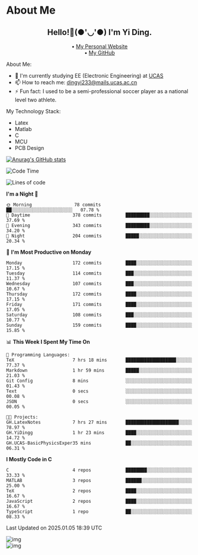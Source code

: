 # About Me

<h2 style="text-align:center;"> Hello!👋(●'◡'●) I'm Yi Ding.</h2>

<div style="text-align:center;">
  • <a href="https://yidingg.github.io/YiDingg">My Personal Website</a><br>
  • <a href="https://github.com/YiDingg">My GitHub</a>
</div>

About Me:
- 🔭 I'm currently studying EE (Electronic Engineering) at [UCAS](https://www.ucas.ac.cn/)
- 📫 How to reach me: dingyi233@mails.ucas.ac.cn
- ⚡ Fun fact: I used to be a semi-professional soccer player as a national level two athlete.

My Technology Stack:
- Latex
- Matlab
- C
- MCU
- PCB Design

[![Anurag's GitHub stats](https://github-readme-stats.vercel.app/api?username=YiDingg)](https://github.com/anuraghazra/github-readme-stats)

<!--START_SECTION:waka-->
![Code Time](http://img.shields.io/badge/Code%20Time-867%20hrs%202%20mins-blue)

![Lines of code](https://img.shields.io/badge/From%20Hello%20World%20I%27ve%20Written-740.3%20thousand%20lines%20of%20code-blue)

**I'm a Night 🦉** 

```text
🌞 Morning                78 commits          ██░░░░░░░░░░░░░░░░░░░░░░░   07.78 % 
🌆 Daytime                378 commits         █████████░░░░░░░░░░░░░░░░   37.69 % 
🌃 Evening                343 commits         █████████░░░░░░░░░░░░░░░░   34.20 % 
🌙 Night                  204 commits         █████░░░░░░░░░░░░░░░░░░░░   20.34 % 
```
📅 **I'm Most Productive on Monday** 

```text
Monday                   172 commits         ████░░░░░░░░░░░░░░░░░░░░░   17.15 % 
Tuesday                  114 commits         ███░░░░░░░░░░░░░░░░░░░░░░   11.37 % 
Wednesday                107 commits         ███░░░░░░░░░░░░░░░░░░░░░░   10.67 % 
Thursday                 172 commits         ████░░░░░░░░░░░░░░░░░░░░░   17.15 % 
Friday                   171 commits         ████░░░░░░░░░░░░░░░░░░░░░   17.05 % 
Saturday                 108 commits         ███░░░░░░░░░░░░░░░░░░░░░░   10.77 % 
Sunday                   159 commits         ████░░░░░░░░░░░░░░░░░░░░░   15.85 % 
```


📊 **This Week I Spent My Time On** 

```text
💬 Programming Languages: 
TeX                      7 hrs 18 mins       ███████████████████░░░░░░   77.37 % 
Markdown                 1 hr 59 mins        █████░░░░░░░░░░░░░░░░░░░░   21.03 % 
Git Config               8 mins              ░░░░░░░░░░░░░░░░░░░░░░░░░   01.43 % 
Text                     0 secs              ░░░░░░░░░░░░░░░░░░░░░░░░░   00.08 % 
JSON                     0 secs              ░░░░░░░░░░░░░░░░░░░░░░░░░   00.05 % 

🐱‍💻 Projects: 
GH.LatexNotes            7 hrs 27 mins       ████████████████████░░░░░   78.97 % 
GH.YiDingg               1 hr 23 mins        ████░░░░░░░░░░░░░░░░░░░░░   14.72 % 
GH.UCAS-BasicPhysicsExper35 mins             ██░░░░░░░░░░░░░░░░░░░░░░░   06.31 % 
```

**I Mostly Code in C** 

```text
C                        4 repos             ████████░░░░░░░░░░░░░░░░░   33.33 % 
MATLAB                   3 repos             ██████░░░░░░░░░░░░░░░░░░░   25.00 % 
TeX                      2 repos             ████░░░░░░░░░░░░░░░░░░░░░   16.67 % 
JavaScript               2 repos             ████░░░░░░░░░░░░░░░░░░░░░   16.67 % 
TypeScript               1 repo              ██░░░░░░░░░░░░░░░░░░░░░░░   08.33 % 
```




 Last Updated on 2025.01.05 18:39 UTC
<!--END_SECTION:waka-->

<!-- Coding activity over the last year -->
<div class='center'><img src='https://wakatime.com/share/@YiDingg/260601e0-8e46-41ab-9832-d4d0ae5fd0bd.svg' alt='img'/></div>

<!-- Languages over the last year -->
<div class='center'><img src='https://wakatime.com/share/@YiDingg/99546fa3-4cc3-4808-ab6e-13f38e27aba1.svg' alt='img'/></div>
